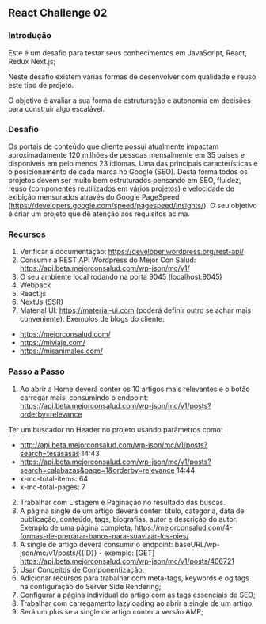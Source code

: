 ## React Challenge 02

### Introdução

Este é um desafio para testar seus conhecimentos em JavaScript, React, Redux Next.js;

Neste desafio existem várias formas de desenvolver com qualidade e reuso este tipo de projeto. 

O objetivo é avaliar a sua forma de estruturação e autonomia em decisões para construir algo escalável.

### Desafio

Os portais de conteúdo que cliente possui atualmente impactam aproximadamente 120 milhões de pessoas mensalmente em 35 países e disponíveis em pelo menos 23 idiomas. 
Uma das principais características é o posicionamento de cada marca no Google (SEO). 
Desta forma todos os projetos devem ser muito bem estruturados pensando em SEO, fluidez, reuso (componentes reutilizados em vários projetos) e 
velocidade de exibição mensurados através do Google PageSpeed (https://developers.google.com/speed/pagespeed/insights/). 
O seu objetivo é criar um projeto que dê atenção aos requisitos acima. 

### Recursos

1. Verificar a documentação: https://developer.wordpress.org/rest-api/ 
2. Consumir a REST API Wordpress do Mejor Con Salud: https://api.beta.mejorconsalud.com/wp-json/mc/v1/ 
3. O seu ambiente local rodando na porta 9045 (localhost:9045)
4. Webpack
5. React.js
6. NextJs (SSR)
7. Material UI: https://material-ui.com (poderá definir outro se achar mais conveniente). Exemplos de blogs do cliente:
- https://mejorconsalud.com/ 
- https://miviaje.com/
- https://misanimales.com/ 

### Passo a Passo
1. Ao abrir a Home deverá conter os 10 artigos mais relevantes e o botão carregar mais, consumindo o endpoint: https://api.beta.mejorconsalud.com/wp-json/mc/v1/posts?orderby=relevance 

Ter um buscador no Header no projeto usando parâmetros como:

- http://api.beta.mejorconsalud.com/wp-json/mc/v1/posts?search=tesasasas
14:43
- https://api.beta.mejorconsalud.com/wp-json/mc/v1/posts?search=calabazas&page=1&orderby=relevance
14:44
- x-mc-total-items: 64
- x-mc-total-pages: 7 

2. Trabalhar com Listagem e Paginação no resultado das buscas.
3. A página single de um artigo deverá conter: título, categoria, data de publicação, conteúdo, tags, biografias, autor e descrição do autor. Exemplo de uma página completa: https://mejorconsalud.com/4-formas-de-preparar-banos-para-suavizar-los-pies/ 
4. A single de artigo deverá consumir o endpoint: baseURL/wp-json/mc/v1/posts/{{ID}} - exemplo: [GET] https://api.beta.mejorconsalud.com/wp-json/mc/v1/posts/406721  
5. Usar Conceitos de Componentização. 
6. Adicionar recursos para trabalhar com meta-tags, keywords e og:tags na configuração do Server Side Rendering;
7. Configurar a página individual do artigo com as tags essenciais de SEO;
8. Trabalhar com carregamento lazyloading ao abrir a single de um artigo;   
9. Será um plus se a single de artigo conter a versão AMP;

